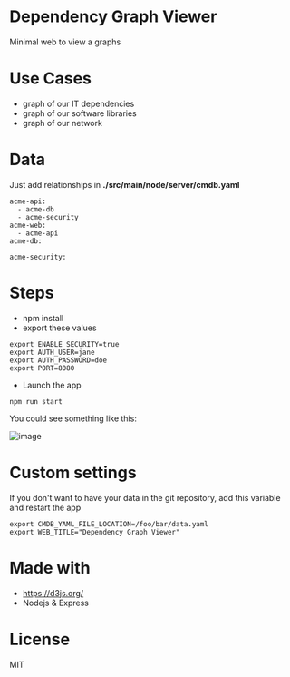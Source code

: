 # Dependency Graph Viewer


Minimal web to view a graphs

# Use Cases

- graph of our IT dependencies
- graph of our software libraries
- graph of our network

# Data

Just add relationships in **./src/main/node/server/cmdb.yaml**

```
acme-api:
  - acme-db
  - acme-security
acme-web:
  - acme-api
acme-db:

acme-security:
```

# Steps

- npm install
- export these values

```
export ENABLE_SECURITY=true
export AUTH_USER=jane
export AUTH_PASSWORD=doe
export PORT=8080
```
- Launch the app

```
npm run start
```

You could see something like this:

![image](https://i.ibb.co/rm87f9h/dependencies-sample.png)

# Custom settings

If you don't want to have your data in the git repository, add this variable and restart the app

```
export CMDB_YAML_FILE_LOCATION=/foo/bar/data.yaml
export WEB_TITLE="Dependency Graph Viewer"
```

# Made with

- https://d3js.org/
- Nodejs & Express

# License

MIT
